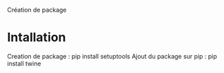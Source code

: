 Création de package

# Intallation
Creation de package : pip install setuptools 
Ajout du package sur pip : pip install twine